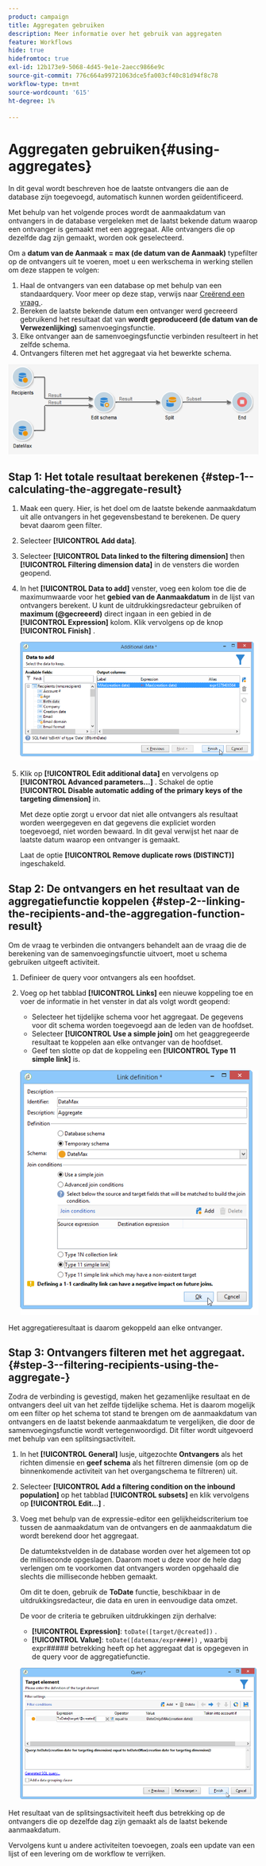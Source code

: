 ```yaml
---
product: campaign
title: Aggregaten gebruiken
description: Meer informatie over het gebruik van aggregaten
feature: Workflows
hide: true
hidefromtoc: true
exl-id: 12b173e9-5068-4d45-9e1e-2aecc9866e9c
source-git-commit: 776c664a99721063dce5fa003cf40c81d94f8c78
workflow-type: tm+mt
source-wordcount: '615'
ht-degree: 1%

---
```


# Aggregaten gebruiken{#using-aggregates}



In dit geval wordt beschreven hoe de laatste ontvangers die aan de database zijn toegevoegd, automatisch kunnen worden geïdentificeerd.

Met behulp van het volgende proces wordt de aanmaakdatum van ontvangers in de database vergeleken met de laatst bekende datum waarop een ontvanger is gemaakt met een aggregaat. Alle ontvangers die op dezelfde dag zijn gemaakt, worden ook geselecteerd.

Om a **datum van de Aanmaak = max (de datum van de Aanmaak)** typefilter op de ontvangers uit te voeren, moet u een werkschema in werking stellen om deze stappen te volgen:

1. Haal de ontvangers van een database op met behulp van een standaardquery. Voor meer op deze stap, verwijs naar [ Creërend een vraag ](query.md#creating-a-query).
1. Bereken de laatste bekende datum een ontvanger werd gecreeerd gebruikend het resultaat dat van **wordt geproduceerd (de datum van de Verwezenlijking)** samenvoegingsfunctie.
1. Elke ontvanger aan de samenvoegingsfunctie verbinden resulteert in het zelfde schema.
1. Ontvangers filteren met het aggregaat via het bewerkte schema.

![](assets/datamanagement_usecase_1.png)

## Stap 1: Het totale resultaat berekenen {#step-1--calculating-the-aggregate-result}

1. Maak een query. Hier, is het doel om de laatste bekende aanmaakdatum uit alle ontvangers in het gegevensbestand te berekenen. De query bevat daarom geen filter.
1. Selecteer **[!UICONTROL Add data]**.
1. Selecteer **[!UICONTROL Data linked to the filtering dimension]** then **[!UICONTROL Filtering dimension data]** in de vensters die worden geopend.
1. In het **[!UICONTROL Data to add]** venster, voeg een kolom toe die de maximumwaarde voor het **gebied van de Aanmaakdatum** in de lijst van ontvangers berekent. U kunt de uitdrukkingsredacteur gebruiken of **maximum (@gecreeerd)** direct ingaan in een gebied in de **[!UICONTROL Expression]** kolom. Klik vervolgens op de knop **[!UICONTROL Finish]** .

   ![](assets/datamanagement_usecase_2.png)

1. Klik op **[!UICONTROL Edit additional data]** en vervolgens op **[!UICONTROL Advanced parameters...]** . Schakel de optie **[!UICONTROL Disable automatic adding of the primary keys of the targeting dimension]** in.

   Met deze optie zorgt u ervoor dat niet alle ontvangers als resultaat worden weergegeven en dat gegevens die expliciet worden toegevoegd, niet worden bewaard. In dit geval verwijst het naar de laatste datum waarop een ontvanger is gemaakt.

   Laat de optie **[!UICONTROL Remove duplicate rows (DISTINCT)]** ingeschakeld.

## Stap 2: De ontvangers en het resultaat van de aggregatiefunctie koppelen {#step-2--linking-the-recipients-and-the-aggregation-function-result}

Om de vraag te verbinden die ontvangers behandelt aan de vraag die de berekening van de samenvoegingsfunctie uitvoert, moet u schema gebruiken uitgeeft activiteit.

1. Definieer de query voor ontvangers als een hoofdset.
1. Voeg op het tabblad **[!UICONTROL Links]** een nieuwe koppeling toe en voer de informatie in het venster in dat als volgt wordt geopend:

   * Selecteer het tijdelijke schema voor het aggregaat. De gegevens voor dit schema worden toegevoegd aan de leden van de hoofdset.
   * Selecteer **[!UICONTROL Use a simple join]** om het geaggregeerde resultaat te koppelen aan elke ontvanger van de hoofdset.
   * Geef ten slotte op dat de koppeling een **[!UICONTROL Type 11 simple link]** is.

   ![](assets/datamanagement_usecase_3.png)

Het aggregatieresultaat is daarom gekoppeld aan elke ontvanger.

## Stap 3: Ontvangers filteren met het aggregaat. {#step-3--filtering-recipients-using-the-aggregate-}

Zodra de verbinding is gevestigd, maken het gezamenlijke resultaat en de ontvangers deel uit van het zelfde tijdelijke schema. Het is daarom mogelijk om een filter op het schema tot stand te brengen om de aanmaakdatum van ontvangers en de laatst bekende aanmaakdatum te vergelijken, die door de samenvoegingsfunctie wordt vertegenwoordigd. Dit filter wordt uitgevoerd met behulp van een splitsingsactiviteit.

1. In het **[!UICONTROL General]** lusje, uitgezochte **Ontvangers** als het richten dimensie en **geef schema** als het filtreren dimensie (om op de binnenkomende activiteit van het overgangschema te filtreren) uit.
1. Selecteer **[!UICONTROL Add a filtering condition on the inbound population]** op het tabblad **[!UICONTROL subsets]** en klik vervolgens op **[!UICONTROL Edit...]** .
1. Voeg met behulp van de expressie-editor een gelijkheidscriterium toe tussen de aanmaakdatum van de ontvangers en de aanmaakdatum die wordt berekend door het aggregaat.

   De datumtekstvelden in de database worden over het algemeen tot op de milliseconde opgeslagen. Daarom moet u deze voor de hele dag verlengen om te voorkomen dat ontvangers worden opgehaald die slechts die milliseconde hebben gemaakt.

   Om dit te doen, gebruik de **ToDate** functie, beschikbaar in de uitdrukkingsredacteur, die data en uren in eenvoudige data omzet.

   De voor de criteria te gebruiken uitdrukkingen zijn derhalve:

   * **[!UICONTROL Expression]**: `toDate([target/@created])` .
   * **[!UICONTROL Value]**: `toDate([datemax/expr####])` , waarbij expr##### betrekking heeft op het aggregaat dat is opgegeven in de query voor de aggregatiefunctie.

   ![](assets/datamanagement_usecase_4.png)

Het resultaat van de splitsingsactiviteit heeft dus betrekking op de ontvangers die op dezelfde dag zijn gemaakt als de laatst bekende aanmaakdatum.

Vervolgens kunt u andere activiteiten toevoegen, zoals een update van een lijst of een levering om de workflow te verrijken.
